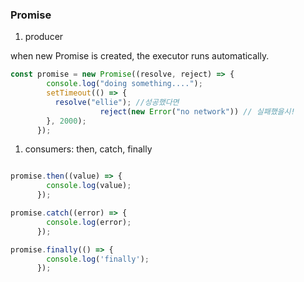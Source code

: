 ### Promise

1. producer

when new Promise is created, the executor runs automatically.

```jsx
const promise = new Promise((resolve, reject) => {
        console.log("doing something....");
        setTimeout(() => {
          resolve("ellie"); //성공했다면
					reject(new Error("no network")) // 실패했을시!
        }, 2000);
      });
```

1. consumers: then, catch, finally

```jsx

promise.then((value) => {
        console.log(value);
      });

promise.catch((error) => {
        console.log(error);
      });

promise.finally(() => {
        console.log('finally');
      });
```
